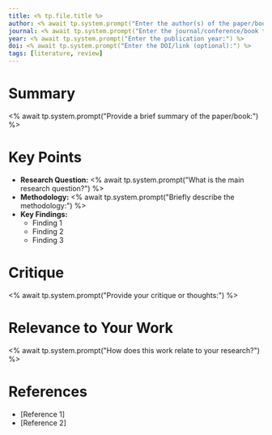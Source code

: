 ```yaml
---
title: <% tp.file.title %>
author: <% await tp.system.prompt("Enter the author(s) of the paper/book:") %>
journal: <% await tp.system.prompt("Enter the journal/conference/book title:") %>
year: <% await tp.system.prompt("Enter the publication year:") %>
doi: <% await tp.system.prompt("Enter the DOI/link (optional):") %>
tags: [literature, review]
---
```


# Summary
<% await tp.system.prompt("Provide a brief summary of the paper/book:") %>

# Key Points
- **Research Question:** <% await tp.system.prompt("What is the main research question?") %>
- **Methodology:** <% await tp.system.prompt("Briefly describe the methodology:") %>
- **Key Findings:** 
  - Finding 1
  - Finding 2
  - Finding 3

# Critique
<% await tp.system.prompt("Provide your critique or thoughts:") %>

# Relevance to Your Work
<% await tp.system.prompt("How does this work relate to your research?") %>

# References
- [Reference 1]
- [Reference 2]